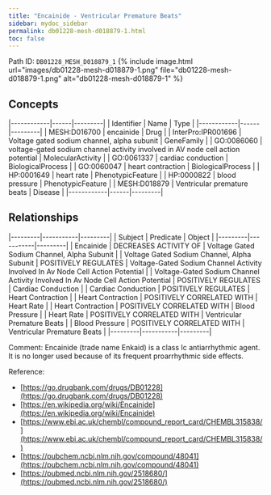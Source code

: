 ```yaml
---
title: "Encainide - Ventricular Premature Beats"
sidebar: mydoc_sidebar
permalink: db01228-mesh-d018879-1.html
toc: false 
---
```



Path ID: `DB01228_MESH_D018879_1`
{% include image.html url="images/db01228-mesh-d018879-1.png" file="db01228-mesh-d018879-1.png" alt="db01228-mesh-d018879-1" %}

## Concepts

|------------|------|---------|
| Identifier | Name | Type    |
|------------|------|---------|
| MESH:D016700 | encainide | Drug |
| InterPro:IPR001696 | Voltage gated sodium channel, alpha subunit | GeneFamily |
| GO:0086060 | voltage-gated sodium channel activity involved in AV node cell action potential | MolecularActivity |
| GO:0061337 | cardiac conduction | BiologicalProcess |
| GO:0060047 | heart contraction | BiologicalProcess |
| HP:0001649 | heart rate | PhenotypicFeature |
| HP:0000822 | blood pressure | PhenotypicFeature |
| MESH:D018879 | Ventricular premature beats | Disease |
|------------|------|---------|

## Relationships

|---------|-----------|---------|
| Subject | Predicate | Object  |
|---------|-----------|---------|
| Encainide | DECREASES ACTIVITY OF | Voltage Gated Sodium Channel, Alpha Subunit |
| Voltage Gated Sodium Channel, Alpha Subunit | POSITIVELY REGULATES | Voltage-Gated Sodium Channel Activity Involved In Av Node Cell Action Potential |
| Voltage-Gated Sodium Channel Activity Involved In Av Node Cell Action Potential | POSITIVELY REGULATES | Cardiac Conduction |
| Cardiac Conduction | POSITIVELY REGULATES | Heart Contraction |
| Heart Contraction | POSITIVELY CORRELATED WITH | Heart Rate |
| Heart Contraction | POSITIVELY CORRELATED WITH | Blood Pressure |
| Heart Rate | POSITIVELY CORRELATED WITH | Ventricular Premature Beats |
| Blood Pressure | POSITIVELY CORRELATED WITH | Ventricular Premature Beats |
|---------|-----------|---------|

Comment: Encainide (trade name Enkaid) is a class Ic antiarrhythmic agent. It is no longer used because of its frequent proarrhythmic side effects.

Reference: 
  - [https://go.drugbank.com/drugs/DB01228](https://go.drugbank.com/drugs/DB01228)
  - [https://en.wikipedia.org/wiki/Encainide](https://en.wikipedia.org/wiki/Encainide)
  - [https://www.ebi.ac.uk/chembl/compound_report_card/CHEMBL315838/](https://www.ebi.ac.uk/chembl/compound_report_card/CHEMBL315838/)
  - [https://pubchem.ncbi.nlm.nih.gov/compound/48041](https://pubchem.ncbi.nlm.nih.gov/compound/48041)
  - [https://pubmed.ncbi.nlm.nih.gov/2518680/](https://pubmed.ncbi.nlm.nih.gov/2518680/)
